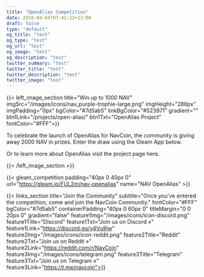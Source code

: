 ```yaml
---
title: "OpenAlias Competition"
date: 2018-04-04T07:41:22+13:00
draft: false
type: "default"
og_title: "test"
og_type: "test"
og_url: "test"
og_image: "test"
og_description: "test"
twitter_summary: "test"
twitter_title: "test"
twitter_description: "test"
twitter_image: "test"
---
```


{{< left_image_section
    title="Win up to 1000 NAV"
    imgSrc="/images/icons/nav_purple-trophie-large.png"
    imgHeight="286px"
    imgPadding="0px"
    bgColor="#7d5ab5"
    linkBgColor="#523971"
    gradient=""
    btn1Link="/projects/open-alias/"
    btn1Txt="OpenAlias Project"
    fontColor="#FFF">}}
<p>To celebrate the launch of OpenAlias for NavCoin, the community is giving away 2000 NAV in prizes. Enter the draw using the Gleam App below.</p>
<p>Or to learn more about OpenAlias visit the project page here.</p>
{{< /left_image_section >}}

{{< gleam_competition
    padding="40px 0 40px 0"
    url="https://gleam.io/FUL2m/nav-openalias"
    name="NAV OpenAlias" >}}

{{< links_section
    title="Join the Community"
    subtitle="Once you've entered the competition, come and join the NavCoin Community."
    fontColor="#FFF"
    bgColor="#7d5ab5"
    containerPadding="40px 0 60px 0"
    titleMargin="0 0 20px 0"
    gradient="false"
    feature1Img="/images/icons/icon-discord.png"
    feature1Title="Discord"
    feature1Txt="Join us on Discord »"
    feature1Link="https://discord.gg/y4Vu9jw"
    feature2Img="/images/icons/icon-reddit.png"
    feature2Title="Reddit"
    feature2Txt="Join us on Reddit »"
    feature2Link="https://reddit.com/r/NavCoin"
    feature3Img="/images/icons/telegram.png"
    feature3Title="Telegram"
    feature3Txt="Join us on Telegram »"
    feature3Link="https://t.me/navcoin">}}
